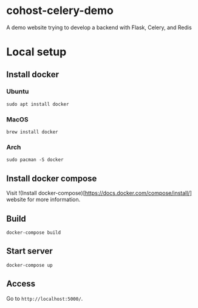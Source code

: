# cohost-celery-demo

A demo website trying to develop a backend with Flask, Celery, and Redis

# Local setup

## Install docker

### Ubuntu

```
sudo apt install docker
```

### MacOS

```
brew install docker
```

### Arch

```
sudo pacman -S docker
```

## Install docker compose

Visit !(Install docker-compose)[https://docs.docker.com/compose/install/] website
for more information.

## Build

```
docker-compose build
```

## Start server

```
docker-compose up

```

## Access

Go to `http://localhost:5000/`.
